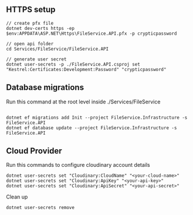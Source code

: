 ## HTTPS setup

```
// create pfx file
dotnet dev-certs https -ep $env:APPDATA\ASP.NET\Https\FileService.API.pfx -p crypticpassword

// open api folder
cd Services/FileService/FileService.API

// generate user secret
dotnet user-secrets -p ./FileService.API.csproj set "Kestrel:Certificates:Development:Password" "crypticpassword"
```

## Database migrations

Run this command at the root level inside ./Services/FileService

```

dotnet ef migrations add Init --project FileService.Infrastructure -s FileService.API
dotnet ef database update --project FileService.Infrastructure -s FileService.API
```

## Cloud Provider

Run this commands to configure cloudinary account details

```
dotnet user-secrets set "Cloudinary:CloudName" "<your-cloud-name>"
dotnet user-secrets set "Cloudinary:ApiKey" "<your-api-key>"
dotnet user-secrets set "Cloudinary:ApiSecret" "<your-api-secret>"
```

Clean up

```
dotnet user-secrets remove
```
